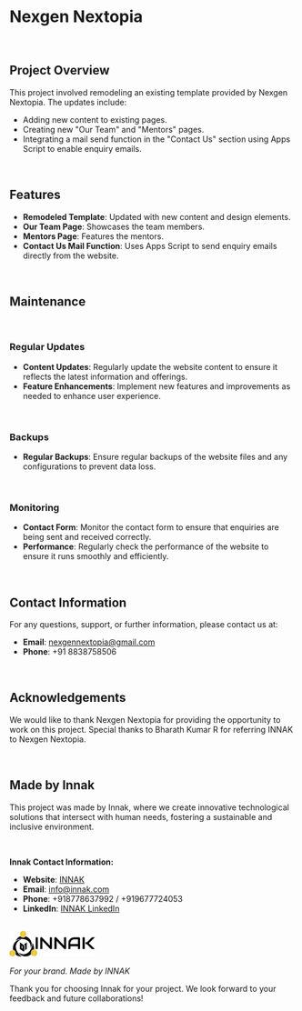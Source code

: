 # Nexgen Nextopia
<br>

## Project Overview
This project involved remodeling an existing template provided by Nexgen Nextopia. The updates include:

- Adding new content to existing pages.
- Creating new "Our Team" and "Mentors" pages.
- Integrating a mail send function in the "Contact Us" section using Apps Script to enable enquiry emails.

<br>

## Features
- **Remodeled Template**: Updated with new content and design elements.
- **Our Team Page**: Showcases the team members.
- **Mentors Page**: Features the mentors.
- **Contact Us Mail Function**: Uses Apps Script to send enquiry emails directly from the website.

<br>

## Maintenance

<br>

### Regular Updates
- **Content Updates**: Regularly update the website content to ensure it reflects the latest information and offerings.
- **Feature Enhancements**: Implement new features and improvements as needed to enhance user experience.

<br>

### Backups
- **Regular Backups**: Ensure regular backups of the website files and any configurations to prevent data loss.

<br>

### Monitoring
- **Contact Form**: Monitor the contact form to ensure that enquiries are being sent and received correctly.
- **Performance**: Regularly check the performance of the website to ensure it runs smoothly and efficiently.

<br>

## Contact Information
For any questions, support, or further information, please contact us at:

- **Email**: nexgennextopia@gmail.com
- **Phone**: +91 8838758506

<br>

## Acknowledgements
We would like to thank Nexgen Nextopia for providing the opportunity to work on this project. Special thanks to Bharath Kumar R for referring INNAK to Nexgen Nextopia.

<br>

## Made by Innak
This project was made by Innak, where we create innovative technological solutions that intersect with human needs, fostering a sustainable and inclusive environment.

<br>

**Innak Contact Information:**

- **Website**: [INNAK](https://innak.in)
- **Email**: info@innak.com
- **Phone**: +918778637992 / +919677724053
- **LinkedIn**: [INNAK LinkedIn](https://www.linkedin.com/company/innak)

<br>

<img src="https://raw.githubusercontent.com/Innak-crew/innak-logo/main/rec/Innak-Transprent.png" alt="innak logo" width="150" height="">

*For your brand. Made by INNAK*

Thank you for choosing Innak for your project. We look forward to your feedback and future collaborations!
